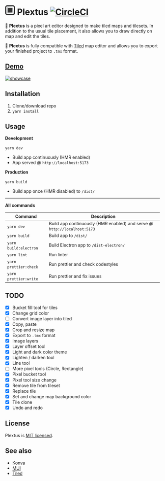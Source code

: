 # ![logo](public/favicon-32x32.png) Plextus [![CircleCI](https://circleci.com/gh/praghus/plextus/tree/main.svg?style=svg)](https://circleci.com/gh/praghus/plextus/?branch=main)

🚀 **Plextus** is a pixel art editor designed to make tiled maps and tilesets. In addition to the usual tile placement, it also allows you to draw directly on map and edit the tiles.

🧱 **Plextus** is fully compatible with [Tiled](https://www.mapeditor.org/) map editor and allows you to export your finished project to `.tmx` format.

## [Demo](https://praghus.github.io/plextus/)

[![showcase](https://user-images.githubusercontent.com/5312169/174476343-20c1e62d-15d1-4c3b-a5b8-b34b06148d06.gif)](https://praghus.github.io/plextus/)

## Installation

1. Clone/download repo
2. `yarn install`

## Usage

**Development**

`yarn dev`

-   Build app continuously (HMR enabled)
-   App served @ `http://localhost:5173`

**Production**

`yarn build`

-   Build app once (HMR disabled) to `/dist/`

---

**All commands**

| Command               | Description                                                              |
| --------------------- | ------------------------------------------------------------------------ |
| `yarn dev`            | Build app continuously (HMR enabled) and serve @ `http://localhost:5173` |
| `yarn build`          | Build app to `/dist/`                                                    |
| `yarn build:electron` | Build Electron app to `/dist-electron/`                                  |
| `yarn lint`           | Run linter                                                               |
| `yarn prettier:check` | Run prettier and check codestyles                                        |
| `yarn prettier:write` | Run prettier and fix issues                                              |

## TODO

-   [x] Bucket fill tool for tiles
-   [x] Change grid color
-   [ ] Convert image layer into tiled
-   [x] Copy, paste
-   [x] Crop and resize map
-   [x] Export to `.tmx` format
-   [x] Image layers
-   [x] Layer offset tool
-   [x] Light and dark color theme
-   [x] Lighten / darken tool
-   [x] Line tool
-   [ ] More pixel tools (Circle, Rectangle)
-   [x] Pixel bucket tool
-   [x] Pixel tool size change
-   [x] Remove tile from tileset
-   [x] Replace tile
-   [x] Set and change map background color
-   [x] Tile clone
-   [x] Undo and redo

## License

Plextus is [MIT licensed](./LICENSE).

## See also

-   [Konva](https://konvajs.org/)
-   [MUI](https://mui.com/)
-   [Tiled](https://www.mapeditor.org/)
